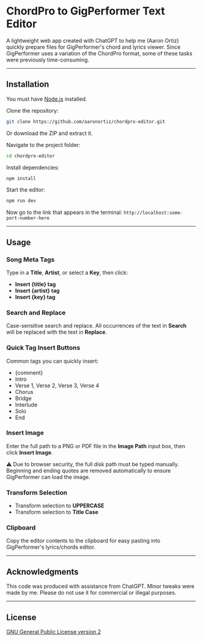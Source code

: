 # ChordPro to GigPerformer Text Editor

A lightweight web app created with ChatGPT to help me (Aaron Ortiz) quickly prepare files for GigPerformer's chord and lyrics viewer. Since GigPerformer uses a variation of the ChordPro format, some of these tasks were previously time-consuming.

---

## Installation

You must have [Node.js](https://nodejs.org/en) installed.

Clone the repository:

```bash
git clone https://github.com/aaronortiz/chordpro-editor.git
```

Or download the ZIP and extract it.

Navigate to the project folder:

```bash
cd chordpro-editor
```

Install dependencies:

```bash
npm install
```

Start the editor:

```bash
npm run dev
```

Now go to the link that appears in the terminal:
`http://localhost:some-port-number-here`

---

## Usage

### Song Meta Tags

Type in a **Title**, **Artist**, or select a **Key**, then click:

- **Insert {title} tag**
- **Insert {artist} tag**
- **Insert {key} tag**

### Search and Replace

Case-sensitive search and replace. All occurrences of the text in **Search** will be replaced with the text in **Replace**.

### Quick Tag Insert Buttons

Common tags you can quickly insert:

- {comment}
- Intro
- Verse 1, Verse 2, Verse 3, Verse 4
- Chorus
- Bridge
- Interlude
- Solo
- End

### Insert Image

Enter the full path to a PNG or PDF file in the **Image Path** input box, then click **Insert Image**.

⚠️ Due to browser security, the full disk path must be typed manually. Beginning and ending quotes are removed automatically to ensure GigPerformer can load the image.

### Transform Selection

- Transform selection to **UPPERCASE**
- Transform selection to **Title Case**

### Clipboard

Copy the editor contents to the clipboard for easy pasting into GigPerformer's lyrics/chords editor.

---

## Acknowledgments

This code was produced with assistance from ChatGPT. Minor tweaks were made by me. Please do not use it for commercial or illegal purposes.

---

## License

[GNU General Public License version 2](https://opensource.org/license/gpl-2-0)
